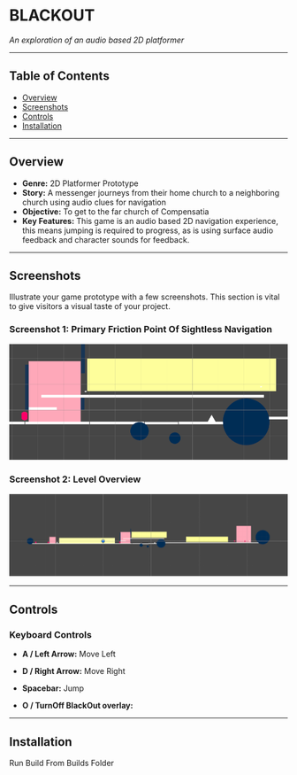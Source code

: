 # BLACKOUT

*An exploration of an audio based 2D platformer*


---

## Table of Contents

- [Overview](#overview)
- [Screenshots](#screenshots)
- [Controls](#controls)<!--- [Design Notes](#design-notes)-->
- [Installation](#installation)

---

## Overview

- **Genre:** 2D Platformer Prototype
- **Story:** A messenger journeys from their home church to a neighboring church using audio clues for navigation
- **Objective:** To get to the far church of Compensatia
- **Key Features:** This game is an audio based 2D navigation experience, this means jumping is required to progress, as is using surface audio feedback and character sounds for feedback.

---

## Screenshots

Illustrate your game prototype with a few screenshots. This section is vital to give visitors a visual taste of your project.

### Screenshot 1: Primary Friction Point Of Sightless Navigation
![Primary Friction Point Of Sightless Navigation](./Screenshots/Screenshot3.png)

### Screenshot 2: Level Overview
![Level Overview](./Screenshots/Screenshot2.png)

---

## Controls

### Keyboard Controls
- **A / Left Arrow:** Move Left
- **D / Right Arrow:** Move Right
- **Spacebar:** Jump 

- **O / TurnOff BlackOut overlay:** 

---
<!--
## Design Notes

Include additional details that provide insight into your design and development decisions. This might include:

- **Art & Sound Direction:** Short notes on the visual style, music, sound effects, or any unique artistic choices.
- **Game Mechanics:** Briefly describe any innovative mechanics or systems implemented.
- **Challenges Faced:** Any noteworthy hurdles during development and how you approached them.
- **Future Plans:** Ideas or planned features for subsequent iterations of the game prototype.
---
-->
## Installation

Run Build From Builds Folder
